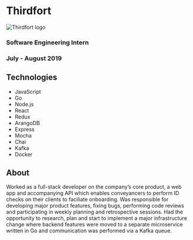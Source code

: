 # Thirdfort

![Thirdfort logo](/assets/images/thirdfortlogo.png)

### Software Engineering Intern

### July - August 2019

## Technologies

- JavaScript
- Go
- Node.js
- React
- Redux
- ArangoDB
- Express
- Mocha
- Chai
- Kafka
- Docker

## About

Worked as a full-stack developer on the company’s core product, a web app and accompanying API which enables conveyancers to perform ID checks on their clients to faciliate onboarding. Was responsible for developing major product features, fixing bugs, performing code reviews and participating in weekly planning and retrospective sessions. Had the opportunity to research, plan and start to implement a major infrastructure change where backend features were moved to a separate microservice written in Go and communication was performed via a Kafka queue.
